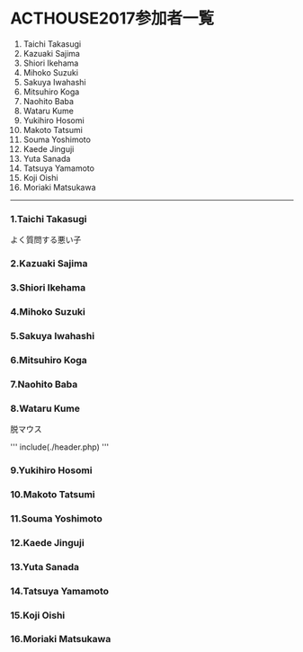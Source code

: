 # ACTHOUSE2017参加者一覧

1. Taichi Takasugi
2. Kazuaki Sajima
3. Shiori Ikehama
4. Mihoko Suzuki
5. Sakuya Iwahashi
6. Mitsuhiro Koga
7. Naohito Baba
8. Wataru Kume
9. Yukihiro Hosomi
10. Makoto Tatsumi
11. Souma Yoshimoto
12. Kaede Jinguji
13. Yuta Sanada
14. Tatsuya Yamamoto
15. Koji Oishi
16. Moriaki Matsukawa

---

### 1.Taichi Takasugi

よく質問する悪い子

### 2.Kazuaki Sajima

### 3.Shiori Ikehama

### 4.Mihoko Suzuki

### 5.Sakuya Iwahashi

### 6.Mitsuhiro Koga

### 7.Naohito Baba

### 8.Wataru Kume

脱マウス

'''
include(./header.php)
'''

### 9.Yukihiro Hosomi

### 10.Makoto Tatsumi

### 11.Souma Yoshimoto

### 12.Kaede Jinguji

### 13.Yuta Sanada

### 14.Tatsuya Yamamoto

### 15.Koji Oishi

### 16.Moriaki Matsukawa
